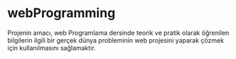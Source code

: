 # webProgramming
Projenin amacı, web Programlama dersinde teorik ve pratik olarak öğrenilen bilgilerin ilgili bir  gerçek dünya probleminin web projesini yaparak çözmek için kullanılmasını sağlamaktır.
